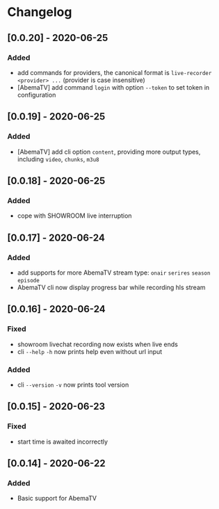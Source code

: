 # Changelog

## [0.0.20] - 2020-06-25
### Added
- add commands for providers, the canonical format is `live-recorder <provider> ...` (provider is case insensitive)
- [AbemaTV] add command `login` with option `--token` to set token in configuration

## [0.0.19] - 2020-06-25
### Added
- [AbemaTV] add cli option `content`, providing more output types, including `video`, `chunks`, `m3u8`

## [0.0.18] - 2020-06-25
### Added
- cope with SHOWROOM live interruption

## [0.0.17] - 2020-06-24
### Added
- add supports for more AbemaTV stream type: `onair` `serires` `season` `episode`
- AbemaTV cli now display progress bar while recording hls stream

## [0.0.16] - 2020-06-24
### Fixed
- showroom livechat recording now exists when live ends
- cli `--help` `-h` now prints help even without url input

### Added
- cli `--version` `-v` now prints tool version

## [0.0.15] - 2020-06-23
### Fixed
- start time is awaited incorrectly

## [0.0.14] - 2020-06-22
### Added
- Basic support for AbemaTV
